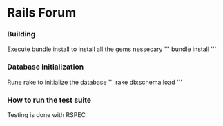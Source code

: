 #  Rails Forum

### Building
Execute bundle install to install all the gems nessecary
''' bundle install '''

### Database initialization
Rune rake to initialize the database
''' rake db:schema:load '''

### How to run the test suite
Testing is done with RSPEC
